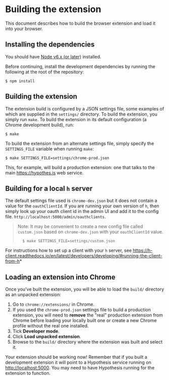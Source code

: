 Building the extension
======================

This document describes how to build the browser extension and load it into your
browser.

Installing the dependencies
---------------------------

You should have [Node v6.x (or later)][node] installed.

Before continuing, install the development dependencies by running the following
at the root of the repository:

    $ npm install

[node]: https://nodejs.org/en/download/

Building the extension
----------------------

The extension build is configured by a JSON settings file, some examples of
which are supplied in the `settings/` directory. To build the extension, you
simply run `make`. To build the extension in its default configuration (a Chrome
development build), run:

    $ make

To build the extension from an alternate settings file, simply specify the
`SETTINGS_FILE` variable when running `make`:

    $ make SETTINGS_FILE=settings/chrome-prod.json

This, for example, will build a production extension: one that talks to the main
<https://hypothes.is> web service.

Building for a local `h` server
-------------------------------

The default settings file used is `chrome-dev.json` but it does not contain a 
value for the `oauthClientId`. If you are running your own version of `h`, then 
simply look up your oauth client id in the admin UI and add it to the config 
file. `http://localhost:5000/admin/oauthclients`.

> Note:
> It may be convenient to create a new config file called `custom.json` based 
> on `chrome-dev.json` with your  `oauthClientId` value.
>
>       $ make SETTINGS_FILE=settings/custom.json

For instructions how to set up a client with your `h` server, see 
https://h-client.readthedocs.io/en/latest/developers/developing/#running-the-client-from-h*


Loading an extension into Chrome
--------------------------------

Once you've built the extension, you will be able to load the `build/` directory
as an unpacked extension:

1.  Go to `chrome://extensions/` in Chrome.
2. If you used the `chrome-prod.json` settings file to build a production
   extension, you will need to **remove** the "real" production extension from
   Chrome before loading your locally built one or create a new Chrome profile
   without the real one installed.
3.  Tick **Developer mode**.
4.  Click **Load unpacked extension**.
5.  Browse to the `build/` directory where the extension was built and select it.

Your extension should be working now! Remember that if you built a development
extension it will point to a Hypothesis service running on
<http://localhost:5000>. You may need to have Hypothesis running for the
extension to function.

